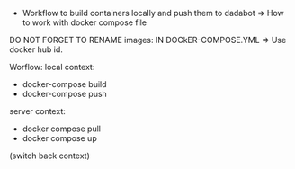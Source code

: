 - Workflow to build containers locally and push them to dadabot
=> How to work with docker compose file

DO NOT FORGET TO RENAME images: IN DOCkER-COMPOSE.YML => Use docker hub id.

Worflow:
local context:
- docker-compose build
- docker-compose push

server context:
- docker compose pull
- docker compose up

(switch back context)